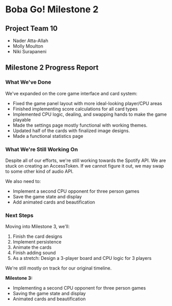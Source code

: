 # Boba Go! Milestone 2

## Project Team 10
* Nader Atta-Allah
* Molly Moulton
* Niki Surapaneni

## Milestone 2 Progress Report

### What We've Done

We've expanded on the core game interface and card system:

- Fixed the game panel layout with more ideal-looking player/CPU areas
- Finished implementing score calculations for all card types
- Implemented CPU logic, dealing, and swapping hands to make the game playable
- Made the settings page mostly functional with working themes.
- Updated half of the cards with finalized image designs. 
- Made a functional statistics page 

### What We're Still Working On

Despite all of our efforts, we're still working towards the Spotify API. We are stuck on creating an AccessToken. If we cannot figure it out, we may swap to some other kind of audio API.

We also need to:
- Implement a second CPU opponent for three person games
- Save the game state and display
- Add animated cards and beautification

### Next Steps

Moving into Milestone 3, we'll:
1. Finish the card designs
2. Implement persistence
3. Animate the cards
4. Finish adding sound
5. As a stretch: Design a 3-player board and CPU logic for 3 players

We're still mostly on track for our original timeline. 

**Milestone 3:**
 * Implementing a second CPU opponent for three person games
 * Saving the game state and display
 * Animated cards and beautification
